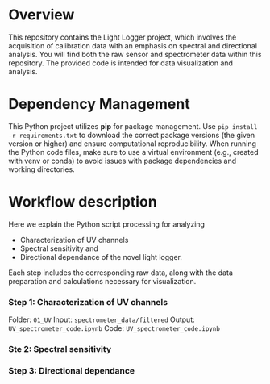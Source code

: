 # Overview
This repository contains the Light Logger project, which involves the acquisition of calibration data with an emphasis on spectral and directional analysis. You will find both the raw sensor and spectrometer data within this repository. The provided code is intended for data visualization and analysis.

# Dependency Management
This Python project utilizes **pip** for package management. Use `pip install -r requirements.txt` to download the correct package versions (the given version or higher) and ensure computational reproducibility. When running the Python code files, make sure to use a virtual environment (e.g., created with venv or conda) to avoid issues with package dependencies and working directories.

# Workflow description 
Here we explain the Python script processing for analyzing 
- Characterization of UV channels
- Spectral sensitivity and
- Directional dependance of the novel light logger.

Each step includes the corresponding raw data, along with the data preparation and calculations necessary for visualization.

### Step 1: Characterization of UV channels
Folder: `01_UV`
Input: `spectrometer_data/filtered`
Output: `UV_spectrometer_code.ipynb`
Code: `UV_spectrometer_code.ipynb`

### Ste 2: Spectral sensitivity

### Step 3: Directional dependance

